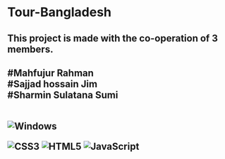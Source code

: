 # Tour-Bangladesh

<h2>This project is made with the co-operation of 3 members.<h2/>

#Mahfujur Rahman<br>
#Sajjad hossain Jim<br>
#Sharmin Sulatana Sumi<br> <br>



![Windows](https://img.shields.io/badge/Windows-0078D6?style=for-the-badge&logo=windows&logoColor=white)



![CSS3](https://img.shields.io/badge/css3-%231572B6.svg?style=for-the-badge&logo=css3&logoColor=white)
![HTML5](https://img.shields.io/badge/html5-%23E34F26.svg?style=for-the-badge&logo=html5&logoColor=white)
![JavaScript](https://img.shields.io/badge/javascript-%23323330.svg?style=for-the-badge&logo=javascript&logoColor=%23F7DF1E)
